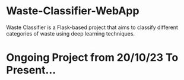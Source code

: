 # Waste-Classifier-WebApp

Waste Classifier is a Flask-based project that aims to classify different categories of waste using deep learning techniques.

# Ongoing Project from 20/10/23 To Present...
